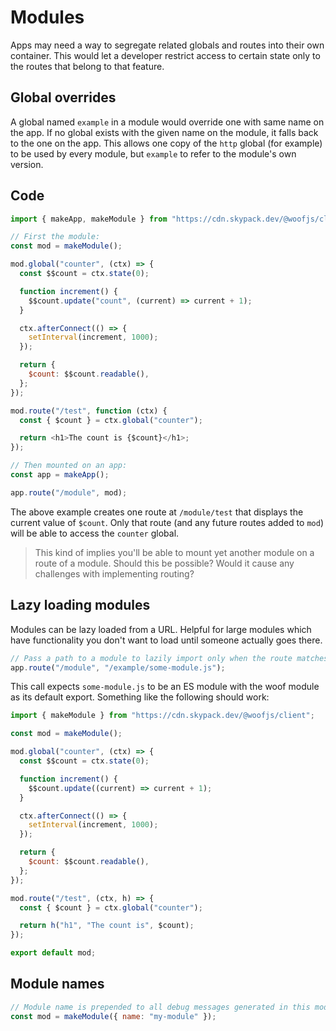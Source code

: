 # Modules

Apps may need a way to segregate related globals and routes into their own container. This would let a developer
restrict access to certain state only to the routes that belong to that feature.

## Global overrides

A global named `example` in a module would override one with same name on the app. If no global exists with the given
name on the module, it falls back to the one on the app. This allows one copy of the `http` global (for example) to be
used by every module, but `example` to refer to the module's own version.

## Code

```js
import { makeApp, makeModule } from "https://cdn.skypack.dev/@woofjs/client";

// First the module:
const mod = makeModule();

mod.global("counter", (ctx) => {
  const $$count = ctx.state(0);

  function increment() {
    $$count.update("count", (current) => current + 1);
  }

  ctx.afterConnect(() => {
    setInterval(increment, 1000);
  });

  return {
    $count: $$count.readable(),
  };
});

mod.route("/test", function (ctx) {
  const { $count } = ctx.global("counter");

  return <h1>The count is {$count}</h1>;
});

// Then mounted on an app:
const app = makeApp();

app.route("/module", mod);
```

The above example creates one route at `/module/test` that displays the current value of `$count`. Only that route (and
any future routes added to `mod`) will be able to access the `counter` global.

> This kind of implies you'll be able to mount yet another module on a route of a module. Should this be possible? Would
> it cause any challenges with implementing routing?

## Lazy loading modules

Modules can be lazy loaded from a URL. Helpful for large modules which have functionality you don't want to load until
someone actually goes there.

```js
// Pass a path to a module to lazily import only when the route matches.
app.route("/module", "/example/some-module.js");
```

This call expects `some-module.js` to be an ES module with the woof module as its default export. Something like the
following should work:

```js
import { makeModule } from "https://cdn.skypack.dev/@woofjs/client";

const mod = makeModule();

mod.global("counter", (ctx) => {
  const $$count = ctx.state(0);

  function increment() {
    $$count.update((current) => current + 1);
  }

  ctx.afterConnect(() => {
    setInterval(increment, 1000);
  });

  return {
    $count: $$count.readable(),
  };
});

mod.route("/test", (ctx, h) => {
  const { $count } = ctx.global("counter");

  return h("h1", "The count is", $count);
});

export default mod;
```

## Module names

```js
// Module name is prepended to all debug messages generated in this module
const mod = makeModule({ name: "my-module" });
```
